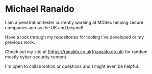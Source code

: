 # Michael Ranaldo

I am a penetration tester currently working at MDSec helping secure companies across the UK and beyond!

Have a look through my repositories for tooling I've developed or my previous work.

Check out my site at [https://ranaldo.co.uk](ranaldo.co.uk) for random mostly cyber-security content.

I'm open to collaboration or questions and I might even be helpful.
